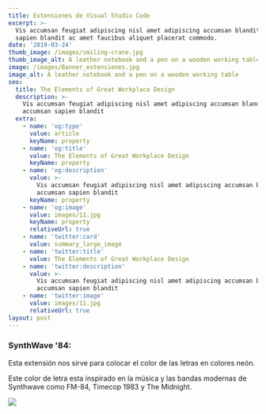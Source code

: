 ```yaml
---
title: Extensiones de Visual Studio Code
excerpt: >-
  Vis accumsan feugiat adipiscing nisl amet adipiscing accumsan blandit accumsan
  sapien blandit ac amet faucibus aliquet placerat commodo.
date: '2019-03-24'
thumb_image: /images/smiling-crane.jpg
thumb_image_alt: A leather notebook and a pen on a wooden working table
image: /images/Banner_extensiones.jpg
image_alt: A leather notebook and a pen on a wooden working table
seo:
  title: The Elements of Great Workplace Design
  description: >-
    Vis accumsan feugiat adipiscing nisl amet adipiscing accumsan blandit
    accumsan sapien blandit
  extra:
    - name: 'og:type'
      value: article
      keyName: property
    - name: 'og:title'
      value: The Elements of Great Workplace Design
      keyName: property
    - name: 'og:description'
      value: >-
        Vis accumsan feugiat adipiscing nisl amet adipiscing accumsan blandit
        accumsan sapien blandit
      keyName: property
    - name: 'og:image'
      value: images/11.jpg
      keyName: property
      relativeUrl: true
    - name: 'twitter:card'
      value: summary_large_image
    - name: 'twitter:title'
      value: The Elements of Great Workplace Design
    - name: 'twitter:description'
      value: >-
        Vis accumsan feugiat adipiscing nisl amet adipiscing accumsan blandit
        accumsan sapien blandit
    - name: 'twitter:image'
      value: images/11.jpg
      relativeUrl: true
layout: post
---
```

### **SynthWave '84:**

Esta extensión nos sirve para colocar el color de las letras en colores neón.

Este color de letra esta inspirado en la música y las bandas modernas de Synthwave como FM-84, Timecop 1983 y The Midnight.

![](https://www.notion.so/image/https%3A%2F%2Fs3-us-west-2.amazonaws.com%2Fsecure.notion-static.com%2Fa97b2d2e-e8d3-4366-a625-f481499e6b81%2FCaptura_de_pantalla\_2021-06-28\_200236.png?table=block\&id=183e3aae-e93c-44de-85f8-431088b8e666\&spaceId=13328bea-cc89-4468-bfca-ebe605b88e65\&width=2730\&userId=514977c9-36d0-4e2d-886a-4c4d0a56974e\&cache=v2)



